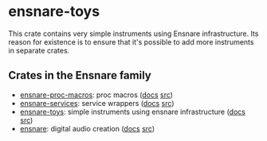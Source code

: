 # ensnare-toys

This crate contains very simple instruments using Ensnare infrastructure. Its
reason for existence is to ensure that it's possible to add more instruments in
separate crates.

## Crates in the Ensnare family

* [ensnare-proc-macros](https://crates.io/crates/ensnare-proc-macros): proc macros ([docs](https://docs.rs/ensnare-proc-macros/) [src](https://github.com/ensnare-org/ensnare/tree/main/crates/proc-macros))
* [ensnare-services](https://crates.io/crates/ensnare-services): service wrappers ([docs](https://docs.rs/ensnare-services/) [src](https://github.com/ensnare-org/ensnare/tree/main/crates/services))
* [ensnare-toys](https://crates.io/crates/ensnare-toys): simple instruments using ensnare infrastructure ([docs](https://docs.rs/ensnare-toys/) [src](https://github.com/ensnare-org/ensnare/tree/main/crates/toys))
* [ensnare](https://crates.io/crates/ensnare): digital audio creation ([docs](https://docs.rs/ensnare/) [src](https://github.com/ensnare-org/ensnare))
